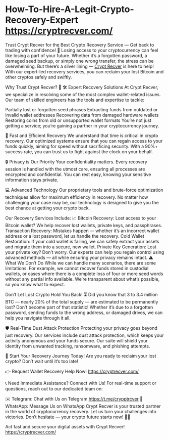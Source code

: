 # How-To-Hire-A-Legit-Crypto-Recovery-Expert https://cryptrecver.com/
Trust Crypt Recver for the Best Crypto Recovery Service — Get back to trading with confidence! 💪
Losing access to your cryptocurrency can feel like losing a part of your future. Whether it’s a forgotten password, a damaged seed backup, or simply one wrong transfer, the stress can be overwhelming. But there’s a silver lining — [Crypt Recver](https://cryptrecver.com/) is here to help! With our expert-led recovery services, you can reclaim your lost Bitcoin and other cryptos safely and swiftly.


Why Trust Crypt Recver? 🤝
🛠️ Expert Recovery Solutions
At Crypt Recver, we specialize in resolving some of the most complex wallet-related issues. Our team of skilled engineers has the tools and expertise to tackle:

Partially lost or forgotten seed phrases
Extracting funds from outdated or invalid wallet addresses
Recovering data from damaged hardware wallets
Restoring coins from old or unsupported wallet formats
You’re not just getting a service; you’re gaining a partner in your cryptocurrency journey.

🚀 Fast and Efficient Recovery
We understand that time is critical in crypto recovery. Our optimized systems ensure that you can regain access to your funds quickly, aiming for speed without sacrificing security. With a 90%+ success rate, you can trust us to fight against the clock on your behalf.

🔒 Privacy is Our Priority
Your confidentiality matters. Every recovery session is handled with the utmost care, ensuring all processes are encrypted and confidential. You can rest easy, knowing your sensitive information stays private.

💻 Advanced Technology
Our proprietary tools and brute-force optimization techniques allow for maximum efficiency in recovery. No matter how challenging your case may be, our technology is designed to give you the best chance at getting your crypto back.

Our Recovery Services Include: 📈
Bitcoin Recovery: Lost access to your Bitcoin wallet? We help recover lost wallets, private keys, and passphrases.
Transaction Recovery: Mistakes happen — whether it’s an incorrect wallet address or a lost password, let us handle the recovery.
Cold Wallet Restoration: If your cold wallet is failing, we can safely extract your assets and migrate them into a secure, new wallet.
Private Key Generation: Lost your private key? Don’t worry. Our experts can help you regain control using advanced methods — all while ensuring your privacy remains intact.
⚠️ What We Don’t Do
While we can handle many scenarios, there are some limitations. For example, we cannot recover funds stored in custodial wallets, or cases where there is a complete loss of four or more seed words without any partial info available. We’re transparent about what’s possible, so you know what to expect.


Don’t Let Lost Crypto Hold You Back! ⏳
Did you know that 3 to 3.4 million BTC — nearly 20% of the total supply — are estimated to be permanently lost? Don’t become part of that statistic! Whether it’s due to a forgotten password, sending funds to the wrong address, or damaged drives, we can help you navigate through it all.

🛡️ Real-Time Dust Attack Protection
Protecting your privacy goes beyond just recovery. Our services include dust attack protection, which keeps your activity anonymous and your funds secure. Our suite will shield your identity from unwanted tracking, ransomware, and phishing attempts.

🎉 Start Your Recovery Journey Today!
Are you ready to reclaim your lost crypto? Don’t wait until it’s too late!

👉 Request Wallet Recovery Help Now! https://cryptrecver.com/

📞 Need Immediate Assistance? Connect with Us!
For real-time support or questions, reach out to our dedicated team on:

✉️ Telegram: Chat with Us on Telegram https://t.me/crypptrcver
💬 WhatsApp: Message Us on WhatsApp
Crypt Recver is your trusted partner in the world of cryptocurrency recovery. Let us turn your challenges into victories. Don’t hesitate — your crypto future starts now! 🚀✨

Act fast and secure your digital assets with Crypt Recver! https://cryptrecver.com/
